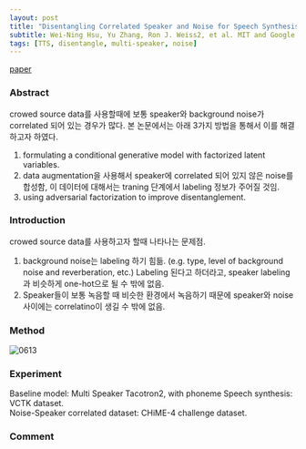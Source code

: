 ```yaml
---
layout: post
title: "Disentangling Correlated Speaker and Noise for Speech Synthesis via Data Augmentation and Adversarial Factorization"
subtitle: Wei-Ning Hsu, Yu Zhang, Ron J. Weiss2, et al. MIT and Google. ICASSP 2019.
tags: [TTS, disentangle, multi-speaker, noise]
---
```

[paper](https://openreview.net/pdf?id=Bkg9ZeBB37)

### Abstract
crowed source data를 사용할때에 보통 speaker와 background noise가 correlated 되어 있는 경우가 많다. 본 논문에서는 아래 3가지 방법을 통해서 이를 해결하고자 하였다.
1. formulating a conditional generative model with factorized latent variables.
2. data augmentation을 사용해서 speaker에 correlated 되어 있지 않은 noise를 합성함, 이 데이터에 대해서는 traning 단계에서 labeling 정보가 주어질 것임.
3. using adversarial factorization to improve disentanglement.

### Introduction
crowed source data를 사용하고자 할때 나타나는 문제점.
1. background noise는 labeling 하기 힘듦. (e.g. type, level of background noise and reverberation, etc.) Labeling 된다고 하더라고, speaker labeling과 비슷하게 one-hot으로 될 수 밖에 없음.
2. Speaker들이 보통 녹음할 때 비슷한 환경에서 녹음하기 때문에 speaker와 noise 사이에는 correlatino이 생길 수 밖에 없음.

### Method
![0613](https://user-images.githubusercontent.com/27397032/59400982-267fbe80-8dd4-11e9-82c6-8c793d2c4717.PNG)

### Experiment
Baseline model: Multi Speaker Tacotron2, with phoneme
Speech synthesis: VCTK dataset.  
Noise-Speaker correlated dataset: CHiME-4 challenge dataset.

### Comment
